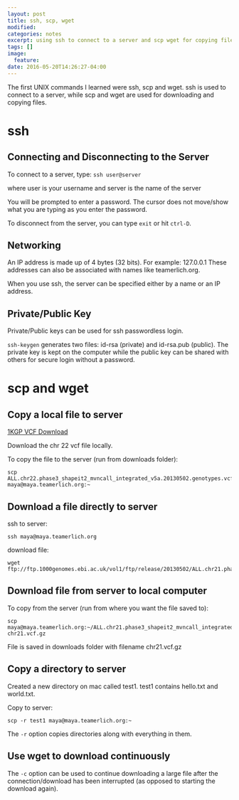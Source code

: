 ```yaml
---
layout: post
title: ssh, scp, wget
modified:
categories: notes
excerpt: using ssh to connect to a server and scp wget for copying files
tags: []
image:
  feature:
date: 2016-05-20T14:26:27-04:00
---
```


The first UNIX commands I learned were ssh, scp and wget.  ssh is used to connect to a server, while scp and wget are used for downloading and copying files.

# ssh

## Connecting and Disconnecting to the Server

To connect to a server, type: `ssh user@server`

where user is your username and server is the name of the server

You will be prompted to enter a password. The cursor does not move/show what you are typing as you enter the password.

To disconnect from the server, you can type `exit` or hit `ctrl-D`.

## Networking

An IP address is made up of 4 bytes (32 bits).
For example: 127.0.0.1
These addresses can also be associated with names like teamerlich.org.

When you use ssh, the server can be specified either by a name or an IP address.

## Private/Public Key

Private/Public keys can be used for ssh passwordless login.

`ssh-keygen` generates two files: id-rsa (private) and id-rsa.pub (public). The private key is kept on the computer while the public key can be shared with others for secure login without a password.


# scp and wget

## Copy a local file to server
[1KGP VCF Download](ftp://ftp.1000genomes.ebi.ac.uk/vol1/ftp/release/20130502/)

Download the chr 22 vcf file locally.

To copy the file to the server (run from downloads folder):

	scp ALL.chr22.phase3_shapeit2_mvncall_integrated_v5a.20130502.genotypes.vcf.gz maya@maya.teamerlich.org:~

## Download a file directly to server
ssh to server:

	ssh maya@maya.teamerlich.org

download file:

	wget ftp://ftp.1000genomes.ebi.ac.uk/vol1/ftp/release/20130502/ALL.chr21.phase3_shapeit2_mvncall_integrated_v5a.20130502.genotypes.vcf.gz

## Download file from server to local computer
To copy from the server (run from where you want the file saved to):

	scp maya@maya.teamerlich.org:~/ALL.chr21.phase3_shapeit2_mvncall_integrated_v5a.20130502.genotypes.vcf.gz chr21.vcf.gz

File is saved in downloads folder with filename chr21.vcf.gz

## Copy a directory to server
Created a new directory on mac called test1. test1 contains hello.txt and world.txt.

Copy to server:

	scp -r test1 maya@maya.teamerlich.org:~

The `-r` option copies directories along with everything in them.

## Use wget to download continuously

The `-c` option can be used to continue downloading a large file after the connection/download has been interrupted (as opposed to starting the download again).